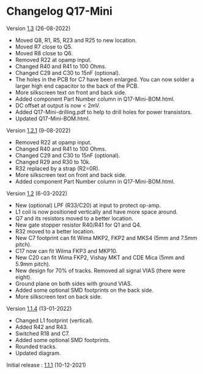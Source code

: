 # Changelog Q17-Mini

Version [1.3](https://github.com/stefaweb/Q17-a-QUAD405-audiophile-approach/commit/e14c5743dc9d61eb0646178def298882dcf551b0) (26-08-2022)

- Moved Q8, R1, R5, R23 and R25 to new location.
- Moved R7 close to Q5.
- Moved R8 close to Q6.
- Removed R22 at opamp input.
- Changed R40 and R41 to 100 Ohms.
- Changed C29 and C30 to 15nF (optional).
- The holes in the PCB for C7 have been enlarged. You can now solder a larger high end capacitor to the back of the PCB.
- More silkscreen text on front and back side.
- Added component Part Number column in Q17-Mini-BOM.html.
- DC offset at output is now < 2mV.
- Added Q17-Mini-drilling.pdf to help to drill holes for power transistors.
- Updated Q17-Mini-BOM.html.

Version [1.2.1](https://github.com/stefaweb/Q17-a-QUAD405-audiophile-approach/commit/6671ab5b4a45497aaad0a56b8615fdbb069a5a3f) (9-08-2022)

- Removed R22 at opamp input.
- Changed R40 and R41 to 100 Ohms.
- Changed C29 and C30 to 15nF (optional).
- Changed R29 and R30 to 10k.
- R32 replaced by a strap (R2=0R).
- More silkscreen text on front and back side.
- Added component Part Number column in Q17-Mini-BOM.html.

Version [1.2](https://github.com/stefaweb/Q17-a-QUAD405-audiophile-approach/tree/8caf9e90742d23102cca4e3eea3342eca072945a) (6-03-2022)

- New (optional) LPF (R33/C20) at input to protect op-amp.
- L1 coil is now positioned vertically and have more space around.
- Q7 and its resistors moved to a better location.
- New gate stopper resistor R40/R41 for Q1 and Q4.
- R32 moved to a better location.
- New C7 footprint can fit Wima MKP2, FKP2 and MKS4 (5mm and 7.5mm pitch).
- C17 now can fit Wilma FKP3 and MKP10.
- New C20 can fit Wima FKP2, Vishay MKT and CDE Mica (5mm and 5.9mm pitch).
- New design for 70% of tracks. Removed all signal VIAS (there were eight).
- Ground plane on both sides with ground VIAS.
- Added some optional SMD footprints on the back side.
- More silkscreen text on back side.

Version [1.1.4](https://github.com/stefaweb/Q17-a-QUAD405-audiophile-approach/tree/5d390576078fdaf95bd449d5fe2e2c45a9edb5e6) (13-01-2022)

- Changed L1 footprint (vertical).
- Added R42 and R43.
- Switched R18 and C7.
- Added some optional SMD footprints.
- Rounded tracks.
- Updated diagram.

Initial release : [1.1.1](https://github.com/stefaweb/Q17-a-QUAD405-audiophile-approach/tree/8860557ad7c0319b1982263380b270c39a1ce374) (10-12-2021)
